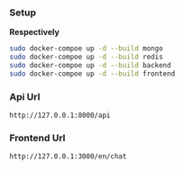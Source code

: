 ### Setup
**Respectively**
```bash
sudo docker-compoe up -d --build mongo
sudo docker-compoe up -d --build redis
sudo docker-compoe up -d --build backend
sudo docker-compoe up -d --build frontend
```

### Api Url
`http://127.0.0.1:8000/api`

### Frontend Url
`http://127.0.0.1:3000/en/chat`
